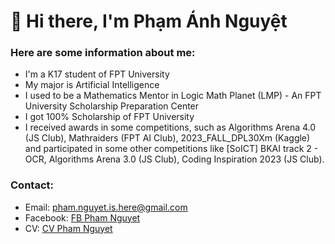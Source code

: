 # 👋 Hi there,  I'm Phạm Ánh Nguyệt

<!--
**phamnguyet2003/phamnguyet2003** is a ✨ _special_ ✨ repository because its `README.md` (this file) appears on your GitHub profile.

Here are some ideas to get you started:

- 🔭 I’m currently working on ...
- 🌱 I’m currently learning ...
- 👯 I’m looking to collaborate on ...
- 🤔 I’m looking for help with ...
- 💬 Ask me about ...
- 📫 How to reach me: ...
- 😄 Pronouns: ...
- ⚡ Fun fact: ...
-->
### Here are some information about me:
- I'm a K17 student of FPT University
- My major is Artificial Intelligence
- I used to be a Mathematics Mentor in Logic Math Planet (LMP) - An FPT University Scholarship Preparation Center
- I got 100% Scholarship of FPT University
- I received awards in some competitions, such as Algorithms Arena 4.0 (JS Club), Mathraiders  (FPT AI Club), 2023_FALL_DPL30Xm (Kaggle) and participated in some other competitions like [SoICT] BKAI track 2 - OCR, Algorithms Arena 3.0 (JS Club), Coding Inspiration 2023 (JS Club).

### Contact:
- Email: pham.nguyet.is.here@gmail.com 
- Facebook: [FB Pham Nguyet](https://www.facebook.com/nguyetpham.19.2/)
- CV: [CV Pham Nguyet](https://drive.google.com/file/d/1XekHAT_rQV7uee879Cm5GTcF8oOlijYc/view?usp=sharing)
